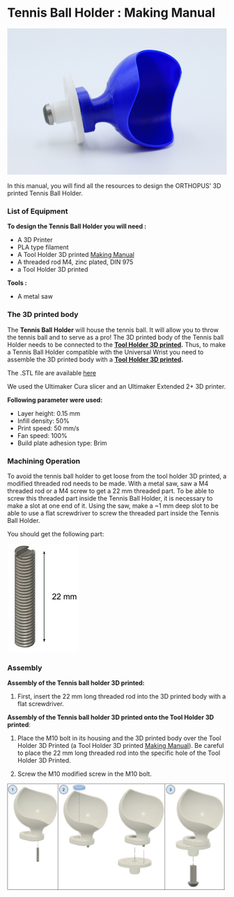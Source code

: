 # Tennis Ball Holder : Making Manual

![Tennis-Ball-Holder_ORTHOPUS_3Dprinted](../assets/Tennis-Ball-Holder_ORTHOPUS_3Dprinted.JPG)

In this manual, you will find all the resources to design the ORTHOPUS' 3D printed Tennis Ball Holder.

### **List of Equipment**

**To design the Tennis Ball Holder you will need :**

- A 3D Printer
- PLA type filament
- A Tool Holder 3D printed [Making Manual](https://github.com/orthopus/01-wrist/blob/main/docs/tool-holder-3D-printer/ToolHolder_3D_making-manual.md)
- A threaded rod M4, zinc plated, DIN 975
- a Tool Holder 3D printed

**Tools :** 

- A metal saw


### **The 3D printed body** 

The **Tennis Ball Holder** will house the tennis ball. It will allow you to throw the tennis ball and to serve as a pro! The 3D printed body of the Tennis ball Holder needs to be connected to the **[Tool Holder 3D printed](https://github.com/orthopus/01-wrist).** Thus, to make a Tennis Ball Holder compatible with the Universal Wrist you need to assemble the 3D printed body with a **[Tool Holder 3D printed](https://github.com/orthopus/01-wrist).**

The .STL file are available [here](https://github.com/orthopus/01-mechanicals-tools/tree/main/src/TennisBallHolder-3D)

We used the Ultimaker Cura slicer and an Ultimaker Extended 2+ 3D printer.

**Following parameter were used:**

- Layer height: 0.15 mm
- Infill density: 50%
- Print speed: 50 mm/s
- Fan speed: 100%
- Build plate adhesion type: Brim

### **Machining Operation**

To avoid the tennis ball holder to get loose from the tool holder 3D printed, a modified threaded rod needs to be made. With a metal saw, saw a M4 threaded rod or a M4 screw to get a 22 mm threaded part. To be able to screw this threaded part inside the Tennis Ball Holder, it is necessary to make a slot at one end of it. Using the saw, make a ~1 mm deep slot to be able to use a flat screwdriver to screw the threaded part inside the Tennis Ball Holder.

You should get the following part:

![ILL-0307-tige-filetee_22mm](../assets/ILL-0307-tige-filetee_22mm.jpg)


### **Assembly**

**Assembly of the Tennis ball holder 3D printed:**

1. First, insert the 22 mm long threaded rod into the 3D printed body with a flat screwdriver.

**Assembly of the Tennis ball holder 3D printed onto the Tool Holder 3D printed**:

1. Place the M10 bolt in its housing and the 3D printed body over the Tool Holder 3D Printed (a Tool Holder 3D printed [Making Manual](https://github.com/orthopus/01-wrist/blob/main/docs/tool-holder-3D-printer/ToolHolder_3D_making-manual.md)). Be careful to place the 22 mm long threaded rod into the specific hole of the Tool Holder 3D Printed.

2. Screw the M10 modified screw in the M10 bolt.

   

![Tennis-ball-holder_ORTHOPUS_assembly](../assets/Tennis-ball-holder_ORTHOPUS_assembly.jpg)
